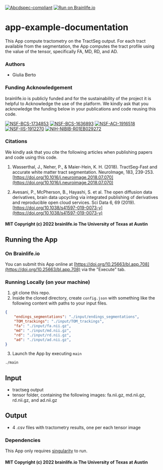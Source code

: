 [![Abcdspec-compliant](https://img.shields.io/badge/ABCD_Spec-v1.1-green.svg)](https://github.com/brain-life/abcd-spec)
[![Run on Brainlife.io](https://img.shields.io/badge/Brainlife-bl.app.708-blue.svg)](https://doi.org/10.25663/brainlife.app.708)

# app-example-documentation
This App compute tractometry on the TractSeg output. For each tract available from the segmentation, the App computes the tract profile using 
the value of the tensor, specifically FA, MD, RD, and AD.

### Authors
- Giulia Berto

### Funding Acknowledgement
brainlife.io is publicly funded and for the sustainability of the project it is helpful to Acknowledge the use of the platform. We kindly ask that you acknowledge the funding below in your publications and code reusing this code.

[![NSF-BCS-1734853](https://img.shields.io/badge/NSF_BCS-1734853-blue.svg)](https://nsf.gov/awardsearch/showAward?AWD_ID=1734853)
[![NSF-BCS-1636893](https://img.shields.io/badge/NSF_BCS-1636893-blue.svg)](https://nsf.gov/awardsearch/showAward?AWD_ID=1636893)
[![NSF-ACI-1916518](https://img.shields.io/badge/NSF_ACI-1916518-blue.svg)](https://nsf.gov/awardsearch/showAward?AWD_ID=1916518)
[![NSF-IIS-1912270](https://img.shields.io/badge/NSF_IIS-1912270-blue.svg)](https://nsf.gov/awardsearch/showAward?AWD_ID=1912270)
[![NIH-NIBIB-R01EB029272](https://img.shields.io/badge/NIH_NIBIB-R01EB029272-green.svg)](https://grantome.com/grant/NIH/R01-EB029272-01)

### Citations
We kindly ask that you cite the following articles when publishing papers and code using this code. 

1. Wasserthal, J., Neher, P., & Maier-Hein, K. H. (2018). TractSeg-Fast and accurate white matter tract segmentation. NeuroImage, 183, 239-253. [https://doi.org/10.1016/j.neuroimage.2018.07.070](https://doi.org/10.1016/j.neuroimage.2018.07.070)

2. Avesani, P., McPherson, B., Hayashi, S. et al. The open diffusion data derivatives, brain data upcycling via integrated publishing of derivatives and reproducible open cloud services. Sci Data 6, 69 (2019). [https://doi.org/10.1038/s41597-019-0073-y](https://doi.org/10.1038/s41597-019-0073-y)

#### MIT Copyright (c) 2022 brainlife.io The University of Texas at Austin


## Running the App 

### On Brainlife.io

You can submit this App online at [https://doi.org/10.25663/bl.app.708](https://doi.org/10.25663/bl.app.708) via the "Execute" tab.

### Running Locally (on your machine)

1. git clone this repo.
2. Inside the cloned directory, create `config.json` with something like the following content with paths to your input files.

```json
{
    "endings_segmentations": "./input/endings_segmentations",
    "TOM_trackings": "./input/TOM_trackings",
    "fa": "./input/fa.nii.gz",
    "md": "./input/md.nii.gz",
    "rd": "./input/rd.nii.gz",
    "ad": "./input/ad.nii.gz",
}
```

3. Launch the App by executing `main`

```bash
./main
```

## Input

* tractseg output
* tensor folder, containing the following images: fa.nii.gz, md.nii.gz, rd.nii.gz, and ad.nii.gz

## Output

* 4 .csv files with tractometry results, one per each tensor image

### Dependencies

This App only requires [singularity](https://www.sylabs.io/singularity/) to run.

#### MIT Copyright (c) 2022 brainlife.io The University of Texas at Austin
